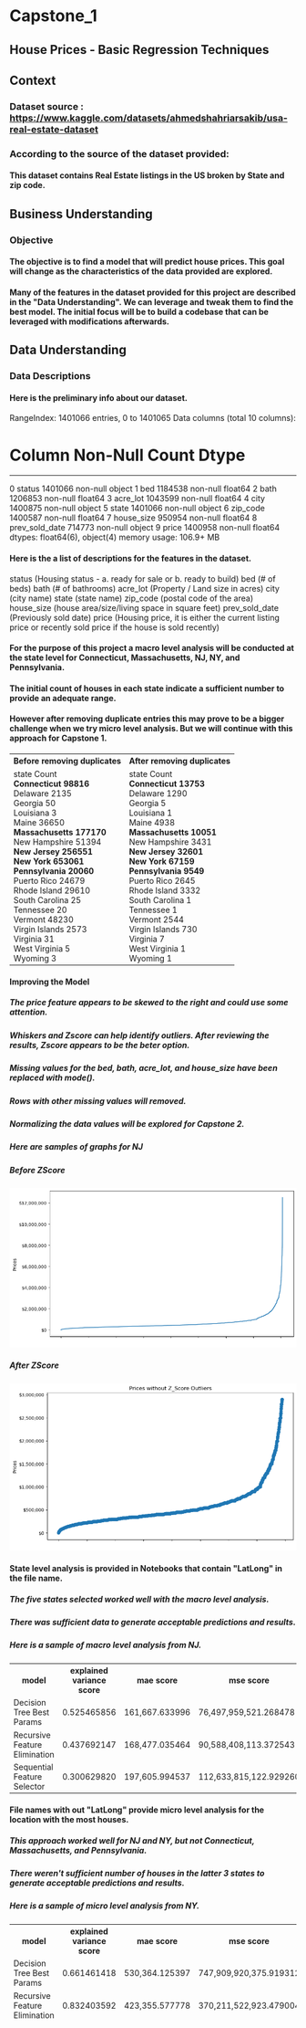 # Capstone_1

## House Prices - Basic Regression Techniques

## Context
### Dataset source : https://www.kaggle.com/datasets/ahmedshahriarsakib/usa-real-estate-dataset
### According to the source of the dataset provided:
#### This dataset contains Real Estate listings in the US broken by State and zip code.

## Business Understanding
### Objective
#### The objective is to find a model that will predict house prices.  This goal will change as the characteristics of the data provided are explored.

#### Many of the features in the dataset provided for this project are described in the "Data Understanding".  We can leverage and tweak them to find the best model.  The initial focus will be to build a codebase that can be leveraged with modifications afterwards.

## Data Understanding

### Data Descriptions
#### Here is the preliminary info about our dataset.
RangeIndex: 1401066 entries, 0 to 1401065
Data columns (total 10 columns):
 #   Column          Non-Null Count    Dtype  
---  ------          --------------    -----  
 0   status          1401066 non-null  object 
 1   bed             1184538 non-null  float64
 2   bath            1206853 non-null  float64
 3   acre_lot        1043599 non-null  float64
 4   city            1400875 non-null  object 
 5   state           1401066 non-null  object 
 6   zip_code        1400587 non-null  float64
 7   house_size      950954 non-null   float64
 8   prev_sold_date  714773 non-null   object 
 9   price           1400958 non-null  float64
dtypes: float64(6), object(4)
memory usage: 106.9+ MB

#### Here is the a list of descriptions for the features in the dataset.
status (Housing status - a. ready for sale or b. ready to build)
bed (# of beds)
bath (# of bathrooms)
acre_lot (Property / Land size in acres)
city (city name)
state (state name)
zip_code (postal code of the area)
house_size (house area/size/living space in square feet)
prev_sold_date (Previously sold date)
price (Housing price, it is either the current listing price or recently sold price if the house is sold recently)

#### For the purpose of this project a macro level analysis will be conducted at the state level for Connecticut, Massachusetts, NJ, NY, and Pennsylvania.
#### The initial count of houses in each state indicate a sufficient number to provide an adequate range.
#### However after removing duplicate entries this may prove to be a bigger challenge when we try micro level analysis.  But we will continue with this approach for Capstone 1.
<table>
<tr>
<th>Before removing duplicates</th>
<th>After removing duplicates</th>
</tr>
<tr>
<td>
state              Count<br/>
<b>Connecticut        98816</b><br/>
Delaware            2135<br/>
Georgia               50<br/>
Louisiana              3<br/>
Maine              36650<br/>
<b>Massachusetts     177170</b><br/>
New Hampshire      51394<br/>
<b>New Jersey        256551</b><br/>
<b>New York          653061</b><br/>
<b>Pennsylvania       20060</b><br/>
Puerto Rico        24679<br/>
Rhode Island       29610<br/>
South Carolina        25<br/>
Tennessee             20<br/>
Vermont            48230<br/>
Virgin Islands      2573<br/>
Virginia              31<br/>
West Virginia          5<br/>
Wyoming                3<br/>
</td>
<td>
state             Count<br/>
<b>Connecticut       13753</b><br/>
Delaware           1290<br/>
Georgia               5<br/>
Louisiana             1<br/>
Maine              4938<br/>
<b>Massachusetts     10051</b><br/>
New Hampshire      3431<br/>
<b>New Jersey        32601</b><br/>
<b>New York          67159</b><br/>
<b>Pennsylvania       9549</b><br/>
Puerto Rico        2645<br/>
Rhode Island       3332<br/>
South Carolina        1<br/>
Tennessee             1<br/>
Vermont            2544<br/>
Virgin Islands      730<br/>
Virginia              7<br/>
West Virginia         1<br/>
Wyoming               1<br/>
</td>
</tr>
</table>

#### Improving the Model
##### The price feature appears to be skewed to the right and could use some attention.
##### Whiskers and Zscore can help identify outliers.  After reviewing the results, Zscore appears to be the beter option.
##### Missing values for the bed, bath, acre_lot, and house_size have been replaced with mode().
##### Rows with other missing values will removed.
##### Normalizing the data values will be explored for Capstone 2.
##### Here are samples of graphs for NJ
##### Before ZScore
<img src="images/nj-prices-before-zscore.png">

##### After ZScore
<img src="images/nj-prices-after-zscore.png">

#### State level analysis is provided in Notebooks that contain "LatLong" in the file name.
##### The five states selected worked well with the macro level analysis.
##### There was sufficient data to generate acceptable predictions and results.
##### Here is a sample of macro level analysis from NJ.

<table>
<tr><th>model</th><th>explained variance score</th><th>mae score</th><th>mse score</th><th>r2 score</th><th>mean fit time</th></tr>
<tr><td>Decision Tree Best Params</td><td>0.525465856</td><td>161,667.633996</td><td>76,497,959,521.268478</td><td>0.524659</td><td>0.009398</td></tr>
<tr><td>Recursive Feature Elimination</td><td>0.437692147</td><td>168,477.035464</td><td>90,588,408,113.372543</td><td>0.437104</td><td>0.033879</td></tr>
<tr><td>Sequential Feature Selector</td><td>0.300629820</td><td>197,605.994537</td><td>112,633,815,122.929260</td><td>0.300119</td><td>0.028026</td></tr>
</table>


#### File names with out "LatLong" provide micro level analysis for the location with the most houses.
##### This approach worked well for NJ and NY, but not Connecticut, Massachusetts, and Pennsylvania.
##### There weren't sufficient number of houses in the latter 3 states to generate acceptable predictions and results.
##### Here is a sample of micro level analysis from NY.
<table>
<tr><th>model</th><th>explained variance score</th><th>mae score</th><th>mse score</th><th>r2 score</th><th>mean fit time</th></tr>
<tr><td>Decision Tree Best Params</td><td>0.661461418</td><td>530,364.125397</td><td>747,909,920,375.919312</td><td>0.645625</td><td>0.001765</td></tr>
<tr><td>Recursive Feature Elimination</td><td>0.832403592</td><td>423,355.577778</td><td>370,211,522,923.479004</td><td>0.824586</td><td>0.002797</td></tr>
<tr><td>Sequential Feature Selector</td><td>0.782233403</td><td>471,527.001058</td><td>475,785,667,513.888428</td><td>0.774563</td><td>0.000211</td><td>
<table>

### Model Comparisons
#### Various feature selectors were used with different models.
<table>
<tr><th>Models</th><th>Feature Selectors</th></tr>
<tr><td>Decision Tree</td><td></td></tr>
<tr><td></td><td>Best Parameters</td></tr>
<tr><td></td><td>Recursive Feature Elimination</td></tr>
<tr><td></td><td>Sequential Feature Selector</td></tr>
<tr><td>K-Nearest Neighbors</td><td></td></tr>
<tr><td></td><td>Best Parameters</td></tr>
<tr><td></td><td>Sequential Feature Selector</td></tr>
<tr><td>Lasso</td><td></td></tr>
<tr><td></td><td>Best Parameters</td></tr>
<tr><td></td><td>Select From Model</td></tr>
<tr><td></td><td>Recursive Feature Elimination</td></tr>
<tr><td></td><td>Sequential Feature Selector</td></tr>
<tr><td>Linear and Polynomial</td><td></td></tr>
<tr><td></td><td>Best Parameters</td></tr>
<tr><td></td><td>Select From Model</td></tr>
<tr><td></td><td>Recursive Feature Elimination</td></tr>
<tr><td></td><td>Sequential Feature Selector</td></tr>
<tr><td>Ridge</td><td></td></tr>
<tr><td></td><td>Best Parameters</td></tr>
<tr><td></td><td>Select From Model</td></tr>
<tr><td></td><td>Recursive Feature Elimination</td></tr>
<tr><td></td><td>Sequential Feature Selector</td></tr>
</table>

### Insights
#### As initially described, working with this dataset is challenging.
#### The provider appears to be appending the updates to the existing file instead of incremental updates.
#### The data for some states works well at a macro level, but insufficient for micro level analysis.
#### The latitude and longitude values that were added gave better results than using zip code.


## Next steps and recommendations



## Link to notebook
### https://github.com/jiml-mlai-bootcamp-ucberkeley/Capstone_1
